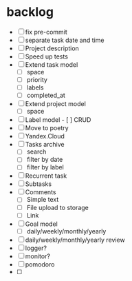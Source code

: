 # backlog
- [ ] fix pre-commit
- [ ] separate task date and time
- [ ] Project description
- [ ] Speed up tests
- [ ] Extend task model
  - [ ] space
  - [ ] priority
  - [ ] labels
  - [ ] completed_at
- [ ] Extend project model
  - [ ] space
- [ ] Label model
      - [ ] CRUD
- [ ] Move to poetry
- [ ] Yandex.Cloud
- [ ] Tasks archive
  - [ ] search
  - [ ] filter by date
  - [ ] filter by label
- [ ] Recurrent task
- [ ] Subtasks
- [ ] Comments
  - [ ] Simple text
  - [ ] File upload to storage
  - [ ] Link
- [ ] Goal model
  - [ ] daily/weekly/monthly/yearly
- [ ] daily/weekly/monthly/yearly review
- [ ] logger?
- [ ] monitor?
- [ ] pomodoro
- [ ]